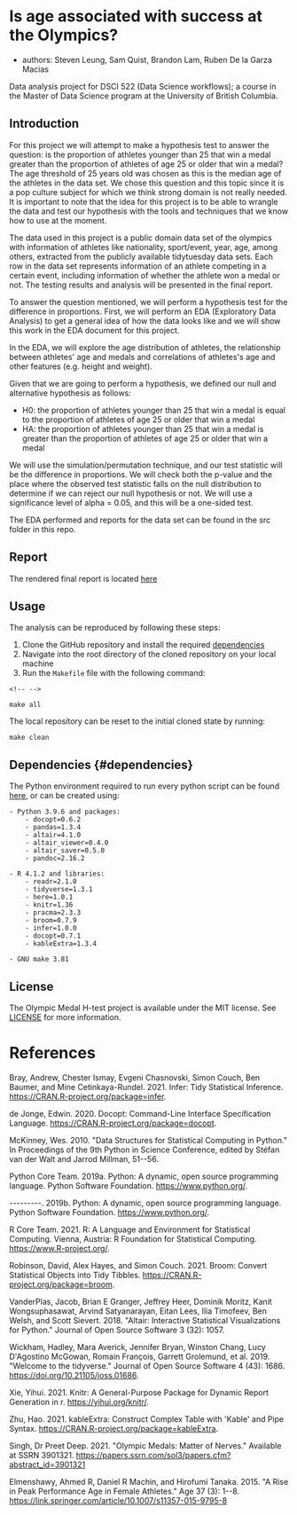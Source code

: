 # Is age associated with success at the Olympics?

-   authors: Steven Leung, Sam Quist, Brandon Lam, Ruben De la Garza Macias

Data analysis project for DSCI 522 (Data Science workflows); a course in the Master of Data Science program at the University of British Columbia.

## Introduction

For this project we will attempt to make a hypothesis test to answer the question: is the proportion of athletes younger than 25 that win a medal greater than the proportion of athletes of age 25 or older that win a medal? The age threshold of 25 years old was chosen as this is the median age of the athletes in the data set. We chose this question and this topic since it is a pop culture subject for which we think strong domain is not really needed. It is important to note that the idea for this project is to be able to wrangle the data and test our hypothesis with the tools and techniques that we know how to use at the moment.

The data used in this project is a public domain data set of the olympics with information of athletes like nationality, sport/event, year, age, among others, extracted from the publicly available tidytuesday data sets. Each row in the data set represents information of an athlete competing in a certain event, including information of whether the athlete won a medal or not. The testing results and analysis will be presented in the final report.

To answer the question mentioned, we will perform a hypothesis test for the difference in proportions. First, we will perform an EDA (Exploratory Data Analysis) to get a general idea of how the data looks like and we will show this work in the EDA document for this project.

In the EDA, we will explore the age distribution of athletes, the relationship between athletes' age and medals and correlations of athletes's age and other features (e.g. height and weight).

Given that we are going to perform a hypothesis, we defined our null and alternative hypothesis as follows:

-   H0: the proportion of athletes younger than 25 that win a medal is equal to the proportion of athletes of age 25 or older that win a medal
-   HA: the proportion of athletes younger than 25 that win a medal is greater than the proportion of athletes of age 25 or older that win a medal

We will use the simulation/permutation technique, and our test statistic will be the difference in proportions. We will check both the p-value and the place where the observed test statistic falls on the null distribution to determine if we can reject our null hypothesis or not. We will use a significance level of alpha = 0.05, and this will be a one-sided test.

The EDA performed and reports for the data set can be found in the src folder in this repo.

## Report

The rendered final report is located [here](https://github.com/UBC-MDS/olympic_medal_htest/tree/main/doc/05_final_report.html)

## Usage

The analysis can be reproduced by following these steps:

1.  Clone the GitHub repository and install the required [dependencies](#dependencies)
2.  Navigate into the root directory of the cloned repository on your local machine
3.  Run the `Makefile` file with the following command:

```{=html}
<!-- -->
```
    make all

The local repository can be reset to the initial cloned state by running:

    make clean

## Dependencies {#dependencies}

The Python environment required to run every python script can be found [here](https://github.com/UBC-MDS/olympic_medal_htest/blob/main/environment.yaml), or can be created using:

    - Python 3.9.6 and packages:
        - docopt=0.6.2
        - pandas=1.3.4
        - altair=4.1.0
        - altair_viewer=0.4.0
        - altair_saver=0.5.0
        - pandoc=2.16.2
        
    - R 4.1.2 and libraries:
        - readr=2.1.0
        - tidyverse=1.3.1
        - here=1.0.1
        - knitr=1.36
        - pracma=2.3.3
        - broom=0.7.9
        - infer=1.0.0
        - docopt=0.7.1
        - kableExtra=1.3.4

    - GNU make 3.81

## License

The Olympic Medal H-test project is available under the MIT license. See [LICENSE](https://github.com/UBC-MDS/olympic_medal_htest/blob/main/LICENSE) for more information.

# References

Bray, Andrew, Chester Ismay, Evgeni Chasnovski, Simon Couch, Ben Baumer, and Mine Cetinkaya-Rundel. 2021. Infer: Tidy Statistical Inference. <https://CRAN.R-project.org/package=infer>.

de Jonge, Edwin. 2020. Docopt: Command-Line Interface Specification Language. <https://CRAN.R-project.org/package=docopt>.

McKinney, Wes. 2010. "Data Structures for Statistical Computing in Python." In Proceedings of the 9th Python in Science Conference, edited by Stéfan van der Walt and Jarrod Millman, 51--56.

Python Core Team. 2019a. Python: A dynamic, open source programming language. Python Software Foundation. <https://www.python.org/>.

---------. 2019b. Python: A dynamic, open source programming language. Python Software Foundation. <https://www.python.org/>.

R Core Team. 2021. R: A Language and Environment for Statistical Computing. Vienna, Austria: R Foundation for Statistical Computing. <https://www.R-project.org/>.

Robinson, David, Alex Hayes, and Simon Couch. 2021. Broom: Convert Statistical Objects into Tidy Tibbles. <https://CRAN.R-project.org/package=broom>.

VanderPlas, Jacob, Brian E Granger, Jeffrey Heer, Dominik Moritz, Kanit Wongsuphasawat, Arvind Satyanarayan, Eitan Lees, Ilia Timofeev, Ben Welsh, and Scott Sievert. 2018. "Altair: Interactive Statistical Visualizations for Python." Journal of Open Source Software 3 (32): 1057.

Wickham, Hadley, Mara Averick, Jennifer Bryan, Winston Chang, Lucy D'Agostino McGowan, Romain François, Garrett Grolemund, et al. 2019. "Welcome to the tidyverse." Journal of Open Source Software 4 (43): 1686. <https://doi.org/10.21105/joss.01686>.

Xie, Yihui. 2021. Knitr: A General-Purpose Package for Dynamic Report Generation in r. <https://yihui.org/knitr/>.

Zhu, Hao. 2021. kableExtra: Construct Complex Table with 'Kable' and Pipe Syntax. <https://CRAN.R-project.org/package=kableExtra>.

Singh, Dr Preet Deep. 2021. "Olympic Medals: Matter of Nerves." Available at SSRN 3901321. <https://papers.ssrn.com/sol3/papers.cfm?abstract_id=3901321>

Elmenshawy, Ahmed R, Daniel R Machin, and Hirofumi Tanaka. 2015. "A Rise in Peak Performance Age in Female Athletes." Age 37 (3): 1--8. <https://link.springer.com/article/10.1007/s11357-015-9795-8>
